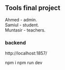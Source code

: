 ## Tools final project

Ahmed - admin. <br>
Samiul - student. <br> 
Muntasir - teachers. <br> 

### backend 
http://localhost:1857/

npm i 
npm run dev 

